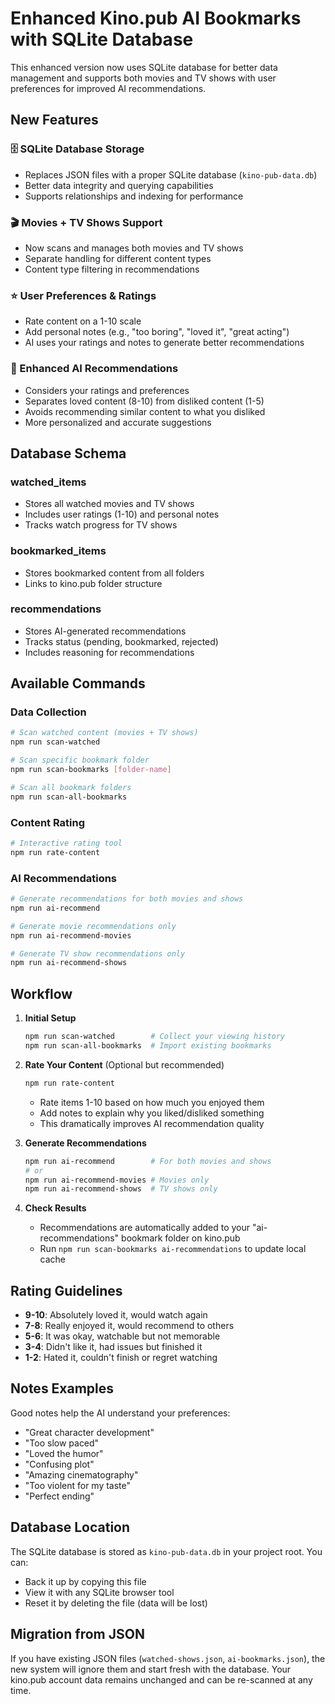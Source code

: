 # Enhanced Kino.pub AI Bookmarks with SQLite Database

This enhanced version now uses SQLite database for better data management and supports both movies and TV shows with user preferences for improved AI recommendations.

## New Features

### 🗄️ SQLite Database Storage
- Replaces JSON files with a proper SQLite database (`kino-pub-data.db`)
- Better data integrity and querying capabilities
- Supports relationships and indexing for performance

### 🎬 Movies + TV Shows Support
- Now scans and manages both movies and TV shows
- Separate handling for different content types
- Content type filtering in recommendations

### ⭐ User Preferences & Ratings
- Rate content on a 1-10 scale
- Add personal notes (e.g., "too boring", "loved it", "great acting")
- AI uses your ratings and notes to generate better recommendations

### 🧠 Enhanced AI Recommendations
- Considers your ratings and preferences
- Separates loved content (8-10) from disliked content (1-5)
- Avoids recommending similar content to what you disliked
- More personalized and accurate suggestions

## Database Schema

### watched_items
- Stores all watched movies and TV shows
- Includes user ratings (1-10) and personal notes
- Tracks watch progress for TV shows

### bookmarked_items
- Stores bookmarked content from all folders
- Links to kino.pub folder structure

### recommendations
- Stores AI-generated recommendations
- Tracks status (pending, bookmarked, rejected)
- Includes reasoning for recommendations

## Available Commands

### Data Collection
```bash
# Scan watched content (movies + TV shows)
npm run scan-watched

# Scan specific bookmark folder
npm run scan-bookmarks [folder-name]

# Scan all bookmark folders
npm run scan-all-bookmarks
```

### Content Rating
```bash
# Interactive rating tool
npm run rate-content
```

### AI Recommendations
```bash
# Generate recommendations for both movies and shows
npm run ai-recommend

# Generate movie recommendations only
npm run ai-recommend-movies

# Generate TV show recommendations only
npm run ai-recommend-shows
```

## Workflow

1. **Initial Setup**
   ```bash
   npm run scan-watched        # Collect your viewing history
   npm run scan-all-bookmarks  # Import existing bookmarks
   ```

2. **Rate Your Content** (Optional but recommended)
   ```bash
   npm run rate-content
   ```
   - Rate items 1-10 based on how much you enjoyed them
   - Add notes to explain why you liked/disliked something
   - This dramatically improves AI recommendation quality

3. **Generate Recommendations**
   ```bash
   npm run ai-recommend        # For both movies and shows
   # or
   npm run ai-recommend-movies # Movies only
   npm run ai-recommend-shows  # TV shows only
   ```

4. **Check Results**
   - Recommendations are automatically added to your "ai-recommendations" bookmark folder on kino.pub
   - Run `npm run scan-bookmarks ai-recommendations` to update local cache

## Rating Guidelines

- **9-10**: Absolutely loved it, would watch again
- **7-8**: Really enjoyed it, would recommend to others
- **5-6**: It was okay, watchable but not memorable
- **3-4**: Didn't like it, had issues but finished it
- **1-2**: Hated it, couldn't finish or regret watching

## Notes Examples

Good notes help the AI understand your preferences:
- "Great character development"
- "Too slow paced"
- "Loved the humor"
- "Confusing plot"
- "Amazing cinematography"
- "Too violent for my taste"
- "Perfect ending"

## Database Location

The SQLite database is stored as `kino-pub-data.db` in your project root. You can:
- Back it up by copying this file
- View it with any SQLite browser tool
- Reset it by deleting the file (data will be lost)

## Migration from JSON

If you have existing JSON files (`watched-shows.json`, `ai-bookmarks.json`), the new system will ignore them and start fresh with the database. Your kino.pub account data remains unchanged and can be re-scanned at any time.